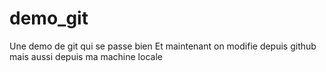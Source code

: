 # demo_git
Une demo de git qui se passe bien
Et maintenant on modifie depuis github
mais aussi depuis ma machine locale
